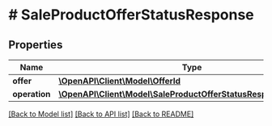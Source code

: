 # # SaleProductOfferStatusResponse

## Properties

Name | Type | Description | Notes
------------ | ------------- | ------------- | -------------
**offer** | [**\OpenAPI\Client\Model\OfferId**](OfferId.md) |  | [optional]
**operation** | [**\OpenAPI\Client\Model\SaleProductOfferStatusResponseOperation**](SaleProductOfferStatusResponseOperation.md) |  | [optional]

[[Back to Model list]](../../README.md#models) [[Back to API list]](../../README.md#endpoints) [[Back to README]](../../README.md)
